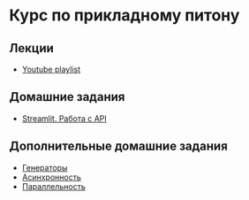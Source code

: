 # Курс по прикладному питону

## Лекции
 - [Youtube playlist](https://www.youtube.com/playlist?list=PLmA-1xX7IuzAN-syeNi3qgWS93lONnaoN)

## Домашние задания
 - [Streamlit. Работа с API](lesson_4%20Streamlit.%20Работа%20с%20API/hometask/ИИ_ДЗ_1_(ОБЯЗАТЕЛЬНОЕ).ipynb) 

## Дополнительные домашние задания
 - [Генераторы](lesson_1%20Основы%20асинхронного%20программирования,%20продвинутое%20использование%20генераторов,%20конструкция%20yield%20from.%20От%20генераторов%20к%20асинхронности/additional_hometask/ИИ_1_задачи.ipynb) 
 - [Асинхронность](lesson_2%20Асинхронность.%20Библиотеки%20Asyncio,%20Aiohttp/additional_hometask/ИИ_2_задачи.ipynb) 
 - [Параллельность](lesson_3%20GIL.%20Процессы%20и%20потоки.%20Основы%20синхронизации.%20Способы%20ускорения%20вычислений%20применения%20функций%20к%20датасетам/additional_hometask/ИИ_3_задачи.ipynb)